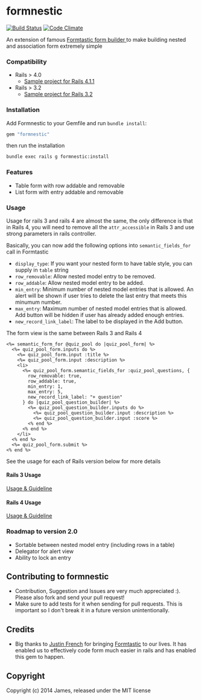 # formnestic

[![Build Status](https://travis-ci.org/jameshuynh/formnestic.svg?branch=master)](https://travis-ci.org/jameshuynh/formnestic)
[![Code Climate](https://codeclimate.com/github/jameshuynh/formnestic.png)](https://codeclimate.com/github/jameshuynh/formnestic)

An extension of famous [Formtastic form builder ](https://github.com/justinfrench/formtastic) to make building nested and association form extremely simple

### Compatibility

- Rails > 4.0
  - [Sample project for Rails 4.1.1](https://github.com/jameshuynh/formnestic-sample-rails4)
- Rails > 3.2
  - [Sample project for Rails 3.2](https://github.com/jameshuynh/formnestic-sample-rails3)

### Installation

Add Formnestic to your Gemfile and run ``bundle install``:

```ruby
gem "formnestic"
```

then run the installation

```bash
bundle exec rails g formnestic:install
```

### Features

- Table form with row addable and removable
- List form with entry addable and removable

### Usage

Usage for rails 3 and rails 4 are almost the same, the only difference is that in Rails 4, you will need to remove all the ``attr_accessible`` in Rails 3 and use strong parameters in rails controller.

Basically, you can now add the following options into ``semantic_fields_for`` call in Formtastic

- ``display_type``: If you want your nested form to have table style, you can supply in ``table`` string
- ``row_removable``: Allow nested model entry to be removed.
- ``row_addable``: Allow nested model entry to be added.
- ``min_entry``: Minimum number of nested model entries that is allowed. An alert will be shown if user tries to delete the last entry that meets this minumum number.
- ``max_entry``: Maximum number of nested model entries that is allowed. Add button will be hidden if user has already added enough entries.
- ``new_record_link_label``: The label to be displayed in the Add button.

The form view is the same between Rails 3 and Rails 4

```erb
<%= semantic_form_for @quiz_pool do |quiz_pool_form| %>
  <%= quiz_pool_form.inputs do %>
    <%= quiz_pool_form.input :title %>
    <%= quiz_pool_form.input :description %>
    <li>
      <%= quiz_pool_form.semantic_fields_for :quiz_pool_questions, {
        row_removable: true, 
        row_addable: true,
        min_entry: 1, 
        max_entry: 5,
        new_record_link_label: "+ question"
      } do |quiz_pool_question_builder| %>
        <%= quiz_pool_question_builder.inputs do %>
          <%= quiz_pool_question_builder.input :description %>
          <%= quiz_pool_question_builder.input :score %>
        <% end %>
      <% end %>
    </li>
  <% end %>
  <%= quiz_pool_form.submit %>
<% end %>
```


See the usage for each of Rails version below for more details

#### Rails 3 Usage

[Usage & Guideline](https://github.com/jameshuynh/formnestic/wiki/Rails-3-Guideline-and-Usage)

#### Rails 4 Usage

[Usage & Guideline](https://github.com/jameshuynh/formnestic/wiki/Rails-4-Guideline-and-Usage)

### Roadmap to version 2.0

- Sortable between nested model entry (including rows in a table)
- Delegator for alert view
- Ability to lock an entry

## Contributing to formnestic
 
- Contribution, Suggestion and Issues are very much appreciated :). Please also fork and send your pull request!
- Make sure to add tests for it when sending for pull requests. This is important so I don't break it in a future version unintentionally.

## Credits

- Big thanks to [Justin French](https://github.com/justinfrench) for bringing [Formtastic](https://github.com/justinfrench/formtastic) to our lives. It has enabled us to effectively code form much easier in rails and has enabled this gem to happen.

## Copyright

Copyright (c) 2014 James, released under the MIT license

